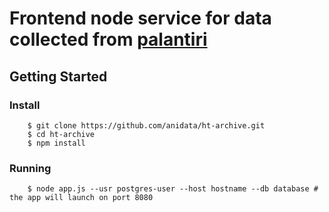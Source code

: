 # Frontend node service for data collected from [palantiri](https://github.com/anidata/palantiri.git)

## Getting Started

### Install

```
    $ git clone https://github.com/anidata/ht-archive.git
    $ cd ht-archive
    $ npm install
```

### Running

```
    $ node app.js --usr postgres-user --host hostname --db database # the app will launch on port 8080
```
